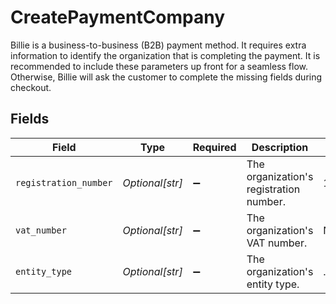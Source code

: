 # CreatePaymentCompany

Billie is a business-to-business (B2B) payment method. It requires extra information to identify the organization
that is completing the payment. It is recommended to include these parameters up front for a seamless flow.
Otherwise, Billie will ask the customer to complete the missing fields during checkout.


## Fields

| Field                                   | Type                                    | Required                                | Description                             | Example                                 |
| --------------------------------------- | --------------------------------------- | --------------------------------------- | --------------------------------------- | --------------------------------------- |
| `registration_number`                   | *Optional[str]*                         | :heavy_minus_sign:                      | The organization's registration number. | 12345678                                |
| `vat_number`                            | *Optional[str]*                         | :heavy_minus_sign:                      | The organization's VAT number.          | NL123456789B01                          |
| `entity_type`                           | *Optional[str]*                         | :heavy_minus_sign:                      | The organization's entity type.         | ...                                     |